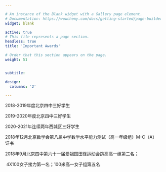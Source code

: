 ```yaml
---

# An instance of the Blank widget with a Gallery page element.
# Documentation: https://wowchemy.com/docs/getting-started/page-builder/
widget: blank

active: true
# This file represents a page section.
headless: true
title: 'Important Awards'

# Order that this section appears on the page.
weight: 51


subtitle:

design:
  columns: '2'

---
```


2018-2019年度北京四中三好学生

2019-2020年度北京四中三好学生

2020-2021年连续两年西城区三好学生

2018年12月北京数学会第八届中学数学水平能力测试（高一年级组）M-C（A）证书

2018年9月北京四中第六十一届爱祖国田径运动会跳高高一组第二名；

​									4X100女子接力第一名；100米高一女子组第五名
